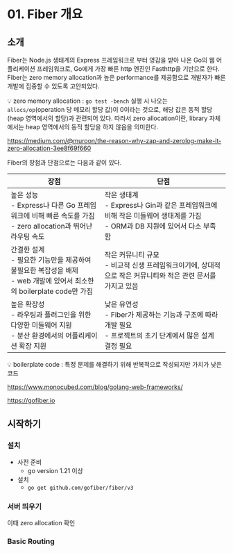 # 01. Fiber 개요



## 소개

Fiber는 Node.js 생태계의 Express 프레임워크로 부터 영감을 받아 나온 Go의 웹 어플리케이션 프레임워크로, Go에게 가장 빠른 http 엔진인 Fasthttp을 기반으로 한다. Fiber는 zero memory allocation과 높은 performance를 제공함으로 개발자가 빠른 개발에 집중할 수 있도록 고안되었다.

:bulb: zero memory allocation : `go test -bench` 실행 시 나오는 `allocs/op`(operation 당 메모리 할당 값)이 0이라는 것으로, 해당 값은 동적 할당(heap 영역에서의 할당)과 관련되어 있다. 따라서 zero allocation이란, library 자체에서는 heap 영역에서의 동적 할당을 하지 않음을 의미한다.

https://medium.com/@muroon/the-reason-why-zap-and-zerolog-make-it-zero-allocation-3ee8f69f660



Fiber의 장점과 단점으로는 다음과 같이 있다.

| 장점                                                         | 단점                                                         |
| ------------------------------------------------------------ | ------------------------------------------------------------ |
| 높은 성능<br /> - Express나 다른 Go 프레임워크에 비해 빠른 속도를 가짐<br /> - zero allocation과 뛰어난 라우팅 속도 | 작은 생태계<br /> - Express나 Gin과 같은 프레임워크에 비해 작은 미들웨어 생태계를 가짐<br /> - ORM과 DB 지원에 있어서 다소 부족함 |
| 간결한 설계<br /> - 필요한 기능만을 제공하여 불필요한 복잡성을 배제<br /> - web 개발에 있어서 최소한의 boilerplate code만 가짐 | 작은 커뮤니티 규모<br /> - 비교적 신생 프레임워크이기에, 상대적으로 작은 커뮤니티와 적은 관련 문서를 가지고 있음 |
| 높은 확장성<br /> - 라우팅과 플러그인을 위한 다양한 미들웨어 지원<br /> - 분산 환경에서의 어플리케이션 확장 지원 | 낮은 유연성<br /> - Fiber가 제공하는 기능과 구조에 따라 개발 필요<br /> - 프로젝트의 초기 단계에서  많은 설계 결정 필요 |

:bulb: boilerplate code : 특정 문제를 해결하기 위해 반복적으로 작성되지만 가치가 낮은 코드

https://www.monocubed.com/blog/golang-web-frameworks/

https://gofiber.io



## 시작하기



### 설치

- 사전 준비
  - go version 1.21 이상
- 설치
  - `go get github.com/gofiber/fiber/v3`





### 서버 띄우기

이때 zero allocation 확인



### Basic Routing

